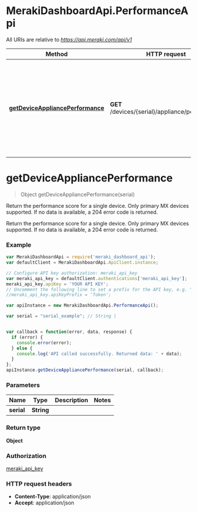 # MerakiDashboardApi.PerformanceApi

All URIs are relative to *https://api.meraki.com/api/v1*

Method | HTTP request | Description
------------- | ------------- | -------------
[**getDeviceAppliancePerformance**](PerformanceApi.md#getDeviceAppliancePerformance) | **GET** /devices/{serial}/appliance/performance | Return the performance score for a single device. Only primary MX devices supported. If no data is available, a 204 error code is returned.


<a name="getDeviceAppliancePerformance"></a>
# **getDeviceAppliancePerformance**
> Object getDeviceAppliancePerformance(serial)

Return the performance score for a single device. Only primary MX devices supported. If no data is available, a 204 error code is returned.

Return the performance score for a single device. Only primary MX devices supported. If no data is available, a 204 error code is returned.

### Example
```javascript
var MerakiDashboardApi = require('meraki_dashboard_api');
var defaultClient = MerakiDashboardApi.ApiClient.instance;

// Configure API key authorization: meraki_api_key
var meraki_api_key = defaultClient.authentications['meraki_api_key'];
meraki_api_key.apiKey = 'YOUR API KEY';
// Uncomment the following line to set a prefix for the API key, e.g. "Token" (defaults to null)
//meraki_api_key.apiKeyPrefix = 'Token';

var apiInstance = new MerakiDashboardApi.PerformanceApi();

var serial = "serial_example"; // String | 


var callback = function(error, data, response) {
  if (error) {
    console.error(error);
  } else {
    console.log('API called successfully. Returned data: ' + data);
  }
};
apiInstance.getDeviceAppliancePerformance(serial, callback);
```

### Parameters

Name | Type | Description  | Notes
------------- | ------------- | ------------- | -------------
 **serial** | **String**|  | 

### Return type

**Object**

### Authorization

[meraki_api_key](../README.md#meraki_api_key)

### HTTP request headers

 - **Content-Type**: application/json
 - **Accept**: application/json

